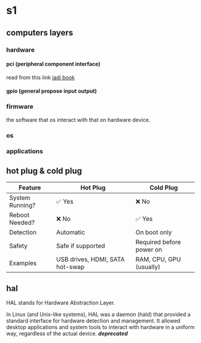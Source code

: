 # s1

## computers layers

### hardware

#### pci (peripheral component interface)

read from this link [jadi book](https://linux1st.com/1011-determine-and-configure-hardware-settings.html)

#### gpio (general propose input output)

### firmware

the software that os interact with that on hardware device.  

### os

### applications

## hot plug & cold plug

| Feature         | Hot Plug                          | Cold Plug                      |
|-----------------|------------------------------------|---------------------------------|
| System Running? | ✅ Yes                             | ❌ No                           |
| Reboot Needed?  | ❌ No                              | ✅ Yes                          |
| Detection       | Automatic                         | On boot only                   |
| Safety          | Safe if supported                 | Required before power on       |
| Examples        | USB drives, HDMI, SATA hot-swap   | RAM, CPU, GPU (usually)        |

## hal

HAL stands for Hardware Abstraction Layer.

In Linux (and Unix-like systems), HAL was a daemon (hald) that provided a standard interface for hardware detection and management. It allowed desktop applications and system tools to interact with hardware in a uniform way, regardless of the actual device. ***deprecated‌***  
